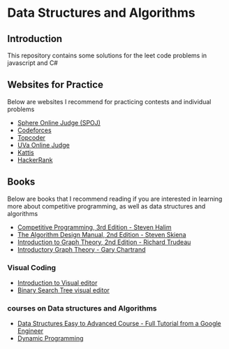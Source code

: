 # Data Structures and Algorithms

## Introduction

This repository contains some solutions for the leet code problems in javascript and C#

## Websites for Practice

Below are websites I recommend for practicing contests and individual problems

- [Sphere Online Judge (SPOJ)](http://www.spoj.com/)
- [Codeforces](http://codeforces.com/)
- [Topcoder](https://www.topcoder.com/)
- [UVa Online Judge](https://uva.onlinejudge.org/)
- [Kattis](https://open.kattis.com/)
- [HackerRank](https://www.hackerrank.com/)

## Books

Below are books that I recommend reading if you are interested in learning more about competitive programming, as well as data structures and algorithms

- [Competitive Programming, 3rd Edition - Steven Halim](https://www.amazon.com/Competitive-Programming-3rd-Steven-Halim/dp/B00FG8MNN8)
- [The Algorithm Design Manual, 2nd Edition - Steven Skiena](https://www.amazon.com/Algorithm-Design-Manual-Steven-Skiena/dp/1848000693/ref=sr_1_1?s=books&ie=UTF8&qid=1484196474&sr=1-1&keywords=the+algorithm+design+manual)
- [Introduction to Graph Theory, 2nd Edition - Richard Trudeau](https://www.amazon.com/Introduction-Graph-Theory-Dover-Mathematics/dp/0486678709)
- [Introductory Graph Theory - Gary Chartrand](https://www.amazon.com/Introductory-Graph-Theory-Dover-Mathematics/dp/0486247759/ref=pd_sim_14_25?_encoding=UTF8&pd_rd_i=0486247759&pd_rd_r=D7Q9XSGFQ9J1TGQTYCZ0&pd_rd_w=KswGa&pd_rd_wg=0ayQt&psc=1&refRID=D7Q9XSGFQ9J1TGQTYCZ0)

### Visual Coding

- [Introduction to Visual editor](https://pythontutor.com/)
- [Binary Search Tree visual editor](https://visualgo.net/en/bst)

### courses on Data structures and Algorithms
- [Data Structures Easy to Advanced Course - Full Tutorial from a Google Engineer](https://www.youtube.com/watch?v=RBSGKlAvoiM)
- [Dynamic Programming](https://www.youtube.com/watch?v=oBt53YbR9Kk&t=194s)
